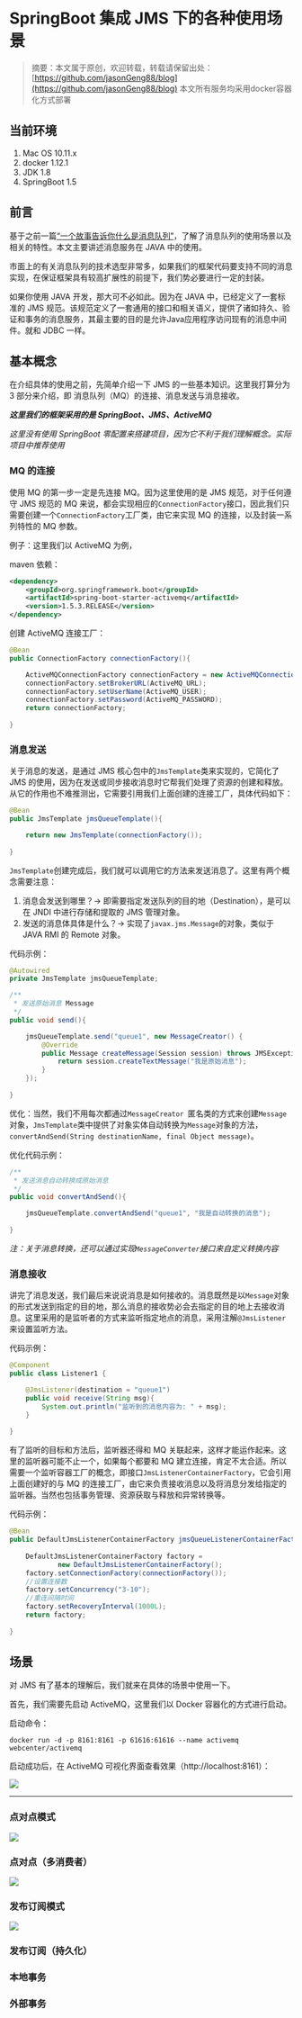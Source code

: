 # SpringBoot 集成 JMS 下的各种使用场景
> 摘要：本文属于原创，欢迎转载，转载请保留出处：[https://github.com/jasonGeng88/blog](https://github.com/jasonGeng88/blog)
> 本文所有服务均采用docker容器化方式部署

## 当前环境
1. Mac OS 10.11.x
2. docker 1.12.1 
3. JDK 1.8
4. SpringBoot 1.5
 
 
## 前言
基于之前一篇[“一个故事告诉你什么是消息队列”](https://github.com/jasonGeng88/blog/blob/master/201705/MQ.md)，了解了消息队列的使用场景以及相关的特性。本文主要讲述消息服务在 JAVA 中的使用。

市面上的有关消息队列的技术选型非常多，如果我们的框架代码要支持不同的消息实现，在保证框架具有较高扩展性的前提下，我们势必要进行一定的封装。

如果你使用 JAVA 开发，那大可不必如此。因为在 JAVA 中，已经定义了一套标准的 JMS 规范。该规范定义了一套通用的接口和相关语义，提供了诸如持久、验证和事务的消息服务，其最主要的目的是允许Java应用程序访问现有的消息中间件。就和 JDBC 一样。

<!--下面会默认你对的 SpringBoot 与 JMS 有一定的了解，我会直接以使用场景来介绍 JMS 的使用，代码上会尽可能详细的注释，并且在每个场景后，都会给予一定的解释，既然我的一些理解，同时也希望？？

***SpringBoot：快速、敏捷地开发新一代基于Spring框架的应用程序***-->





## 基本概念
在介绍具体的使用之前，先简单介绍一下 JMS 的一些基本知识。这里我打算分为 3 部分来介绍，即 消息队列（MQ）的连接、消息发送与消息接收。

***这里我们的框架采用的是 SpringBoot、JMS、ActiveMQ***

*这里没有使用 SpringBoot 零配置来搭建项目，因为它不利于我们理解概念。实际项目中推荐使用*

### MQ 的连接
使用 MQ 的第一步一定是先连接 MQ。因为这里使用的是 JMS 规范，对于任何遵守 JMS 规范的 MQ 来说，都会实现相应的```ConnectionFactory```接口，因此我们只需要创建一个```ConnectionFactory```工厂类，由它来实现 MQ 的连接，以及封装一系列特性的 MQ 参数。

例子：这里我们以 ActiveMQ 为例，

maven 依赖：

```xml
<dependency>
	<groupId>org.springframework.boot</groupId>
	<artifactId>spring-boot-starter-activemq</artifactId>
	<version>1.5.3.RELEASE</version>
</dependency>
```

创建 ActiveMQ 连接工厂：

```java
@Bean
public ConnectionFactory connectionFactory(){

    ActiveMQConnectionFactory connectionFactory = new ActiveMQConnectionFactory();
    connectionFactory.setBrokerURL(ActiveMQ_URL);
    connectionFactory.setUserName(ActiveMQ_USER);
    connectionFactory.setPassword(ActiveMQ_PASSWORD);
    return connectionFactory;
    
}
```

### 消息发送
关于消息的发送，是通过 JMS 核心包中的```JmsTemplate```类来实现的，它简化了 JMS 的使用，因为在发送或同步接收消息时它帮我们处理了资源的创建和释放。从它的作用也不难推测出，它需要引用我们上面创建的连接工厂，具体代码如下：

```java
@Bean
public JmsTemplate jmsQueueTemplate(){

    return new JmsTemplate(connectionFactory());
    
}
```

```JmsTemplate```创建完成后，我们就可以调用它的方法来发送消息了。这里有两个概念需要注意：

1. 消息会发送到哪里？-> 即需要指定发送队列的目的地（Destination），是可以在 JNDI 中进行存储和提取的 JMS 管理对象。
2. 发送的消息体具体是什么？-> 实现了```javax.jms.Message```的对象，类似于 JAVA RMI 的 Remote 对象。

代码示例：

```java
@Autowired
private JmsTemplate jmsQueueTemplate;

/**
 * 发送原始消息 Message
 */
public void send(){

    jmsQueueTemplate.send("queue1", new MessageCreator() {
        @Override
        public Message createMessage(Session session) throws JMSException {
            return session.createTextMessage("我是原始消息");
        }
    });
    
}
```

优化：当然，我们不用每次都通过```MessageCreator ```匿名类的方式来创建```Message```对象，```JmsTemplate```类中提供了对象实体自动转换为```Message```对象的方法，```convertAndSend(String destinationName, final Object message)```。

优化代码示例：

```java
/**
 * 发送消息自动转换成原始消息
 */
public void convertAndSend(){

    jmsQueueTemplate.convertAndSend("queue1", "我是自动转换的消息");
    
}
```

*注：关于消息转换，还可以通过实现```MessageConverter```接口来自定义转换内容*

### 消息接收

讲完了消息发送，我们最后来说说消息是如何接收的。消息既然是以```Message```对象的形式发送到指定的目的地，那么消息的接收势必会去指定的目的地上去接收消息。这里采用的是监听者的方式来监听指定地点的消息，采用注解```@JmsListener```来设置监听方法。

代码示例：

```java
@Component
public class Listener1 {

    @JmsListener(destination = "queue1")
    public void receive(String msg){
        System.out.println("监听到的消息内容为: " + msg);
    }
    
}
```

有了监听的目标和方法后，监听器还得和 MQ 关联起来，这样才能运作起来。这里的监听器可能不止一个，如果每个都要和 MQ 建立连接，肯定不太合适。所以需要一个监听容器工厂的概念，即接口```JmsListenerContainerFactory```，它会引用上面创建好的与 MQ 的连接工厂，由它来负责接收消息以及将消息分发给指定的监听器。当然也包括事务管理、资源获取与释放和异常转换等。

代码示例：

```java
@Bean
public DefaultJmsListenerContainerFactory jmsQueueListenerContainerFactory() {
    
    DefaultJmsListenerContainerFactory factory =
            new DefaultJmsListenerContainerFactory();
    factory.setConnectionFactory(connectionFactory());
    //设置连接数
    factory.setConcurrency("3-10");
    //重连间隔时间
    factory.setRecoveryInterval(1000L);
    return factory;
    
}
```

## 场景

对 JMS 有了基本的理解后，我们就来在具体的场景中使用一下。

首先，我们需要先启动 ActiveMQ，这里我们以 Docker 容器化的方式进行启动。

启动命令：

```
docker run -d -p 8161:8161 -p 61616:61616 --name activemq webcenter/activemq
```

启动成功后，在 ActiveMQ 可视化界面查看效果（http://localhost:8161）：

![](assets/jms_activemq_01.png)

---

### 点对点模式

![](assets/jms_01.png)

### 点对点（多消费者）

![](assets/jms_02.png)


### 发布订阅模式

![](assets/jms_03.png)


### 发布订阅（持久化）

### 本地事务

### 外部事务
